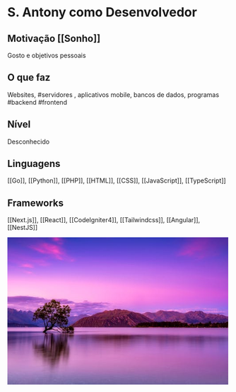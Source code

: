 # S. Antony como Desenvolvedor
## Motivação [[Sonho]]
Gosto e objetivos pessoais 

## O que faz
Websites, #servidores , aplicativos mobile, bancos de dados,  programas #backend #frontend

## Nível
Desconhecido

## Linguagens
[[Go]], [[Python]], [[PHP]], [[HTML]], [[CSS]], [[JavaScript]], [[TypeScript]] 

## Frameworks
[[Next.js]], [[React]], [[CodeIgniter4]], [[Tailwindcss]], [[Angular]], [[NestJS]] 

![](./resources/beauty_nature.jpeg)